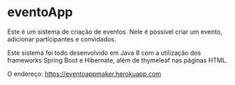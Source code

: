 # eventoApp
Este é um sistema de criação de eventos. Nele é possível criar um evento, adicionar participantes e convidados.

Este sistema foi todo desenvolvido em Java 8 com a utilização dos frameworks Spring Boot e Hibernate, além 
de thymeleaf nas páginas HTML.

O endereço: https://eventoappmaker.herokuapp.com